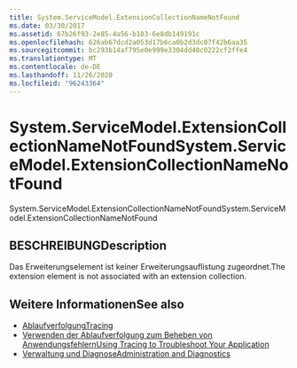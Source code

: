 ```yaml
---
title: System.ServiceModel.ExtensionCollectionNameNotFound
ms.date: 03/30/2017
ms.assetid: 67b26f93-2e85-4a56-b103-6e8db149191c
ms.openlocfilehash: 626ab67dcd2a053d17b6ca0b2d3dc07f42b6aa35
ms.sourcegitcommit: bc293b14af795e0e999e3304dd40c0222cf2ffe4
ms.translationtype: MT
ms.contentlocale: de-DE
ms.lasthandoff: 11/26/2020
ms.locfileid: "96243364"
---
```

# <a name="systemservicemodelextensioncollectionnamenotfound"></a><span data-ttu-id="53b97-102">System.ServiceModel.ExtensionCollectionNameNotFound</span><span class="sxs-lookup"><span data-stu-id="53b97-102">System.ServiceModel.ExtensionCollectionNameNotFound</span></span>

<span data-ttu-id="53b97-103">System.ServiceModel.ExtensionCollectionNameNotFound</span><span class="sxs-lookup"><span data-stu-id="53b97-103">System.ServiceModel.ExtensionCollectionNameNotFound</span></span>  
  
## <a name="description"></a><span data-ttu-id="53b97-104">BESCHREIBUNG</span><span class="sxs-lookup"><span data-stu-id="53b97-104">Description</span></span>  

 <span data-ttu-id="53b97-105">Das Erweiterungselement ist keiner Erweiterungsauflistung zugeordnet.</span><span class="sxs-lookup"><span data-stu-id="53b97-105">The extension element is not associated with an extension collection.</span></span>  
  
## <a name="see-also"></a><span data-ttu-id="53b97-106">Weitere Informationen</span><span class="sxs-lookup"><span data-stu-id="53b97-106">See also</span></span>

- [<span data-ttu-id="53b97-107">Ablaufverfolgung</span><span class="sxs-lookup"><span data-stu-id="53b97-107">Tracing</span></span>](index.md)
- [<span data-ttu-id="53b97-108">Verwenden der Ablaufverfolgung zum Beheben von Anwendungsfehlern</span><span class="sxs-lookup"><span data-stu-id="53b97-108">Using Tracing to Troubleshoot Your Application</span></span>](using-tracing-to-troubleshoot-your-application.md)
- [<span data-ttu-id="53b97-109">Verwaltung und Diagnose</span><span class="sxs-lookup"><span data-stu-id="53b97-109">Administration and Diagnostics</span></span>](../index.md)
